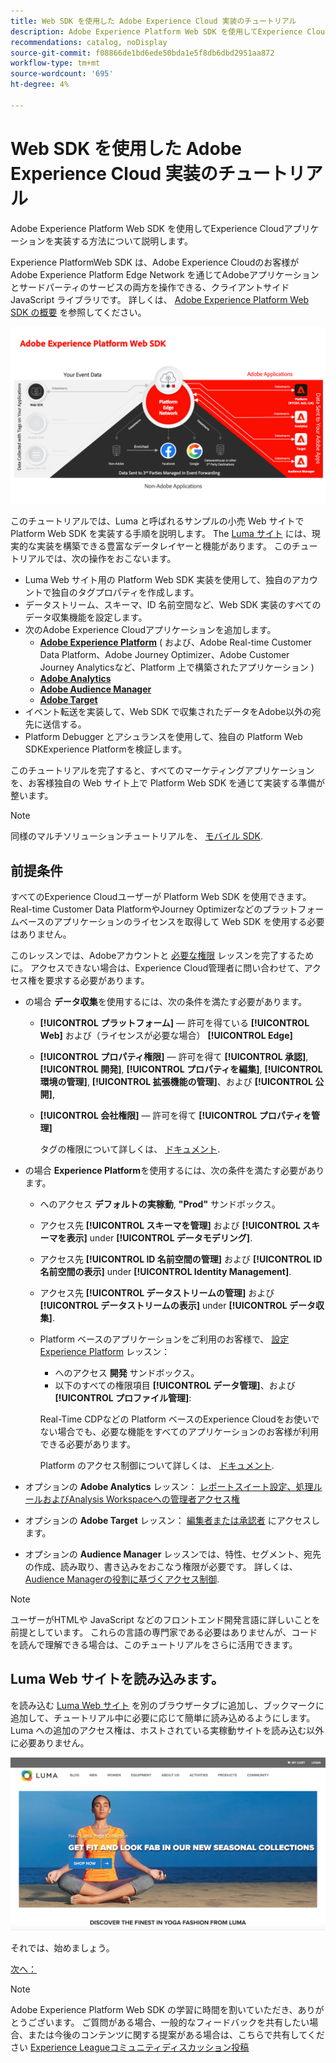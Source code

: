 ```yaml
---
title: Web SDK を使用した Adobe Experience Cloud 実装のチュートリアル
description: Adobe Experience Platform Web SDK を使用してExperience Cloudアプリケーションを実装する方法について説明します。
recommendations: catalog, noDisplay
source-git-commit: f08866de1bd6ede50bda1e5f8db6dbd2951aa872
workflow-type: tm+mt
source-wordcount: '695'
ht-degree: 4%

---
```


# Web SDK を使用した Adobe Experience Cloud 実装のチュートリアル

Adobe Experience Platform Web SDK を使用してExperience Cloudアプリケーションを実装する方法について説明します。

Experience PlatformWeb SDK は、Adobe Experience Cloudのお客様がAdobe Experience Platform Edge Network を通じてAdobeアプリケーションとサードパーティのサービスの両方を操作できる、クライアントサイド JavaScript ライブラリです。 詳しくは、 [Adobe Experience Platform Web SDK の概要](https://experienceleague.adobe.com/docs/experience-platform/edge/home.html?lang=ja) を参照してください。

![Experience PlatformWeb SDK のアーキテクチャ](assets/dc-websdk.png)

このチュートリアルでは、Luma と呼ばれるサンプルの小売 Web サイトで Platform Web SDK を実装する手順を説明します。 The [Luma サイト](https://luma.enablementadobe.com/content/luma/us/en.html) には、現実的な実装を構築できる豊富なデータレイヤーと機能があります。 このチュートリアルでは、次の操作をおこないます。

* Luma Web サイト用の Platform Web SDK 実装を使用して、独自のアカウントで独自のタグプロパティを作成します。
* データストリーム、スキーマ、ID 名前空間など、Web SDK 実装のすべてのデータ収集機能を設定します。
* 次のAdobe Experience Cloudアプリケーションを追加します。
   * **[Adobe Experience Platform](setup-experience-platform.md)** ( および、Adobe Real-time Customer Data Platform、Adobe Journey Optimizer、Adobe Customer Journey Analyticsなど、Platform 上で構築されたアプリケーション )
   * **[Adobe Analytics](setup-analytics.md)**
   * **[Adobe Audience Manager](setup-audience-manager.md)**
   * **[Adobe Target](setup-target.md)**
* イベント転送を実装して、Web SDK で収集されたデータをAdobe以外の宛先に送信する。
* Platform Debugger とアシュランスを使用して、独自の Platform Web SDKExperience Platformを検証します。

このチュートリアルを完了すると、すべてのマーケティングアプリケーションを、お客様独自の Web サイト上で Platform Web SDK を通じて実装する準備が整います。


>[!NOTE]
>
>同様のマルチソリューションチュートリアルを、 [モバイル SDK](../tutorial-mobile-sdk/overview.md).

## 前提条件

すべてのExperience Cloudユーザーが Platform Web SDK を使用できます。 Real-time Customer Data PlatformやJourney Optimizerなどのプラットフォームベースのアプリケーションのライセンスを取得して Web SDK を使用する必要はありません。

このレッスンでは、Adobeアカウントと [必要な権限](configure-permissions.md) レッスンを完了するために。 アクセスできない場合は、Experience Cloud管理者に問い合わせて、アクセス権を要求する必要があります。

* の場合 **データ収集**&#x200B;を使用するには、次の条件を満たす必要があります。
   * **[!UICONTROL プラットフォーム]** — 許可を得ている **[!UICONTROL Web]** および（ライセンスが必要な場合） **[!UICONTROL Edge]**
   * **[!UICONTROL プロパティ権限]** — 許可を得て **[!UICONTROL 承認]**, **[!UICONTROL 開発]**, **[!UICONTROL プロパティを編集]**, **[!UICONTROL 環境の管理]**, **[!UICONTROL 拡張機能の管理]**、および **[!UICONTROL 公開]**,
   * **[!UICONTROL 会社権限]** — 許可を得て **[!UICONTROL プロパティを管理]**

     タグの権限について詳しくは、 [ドキュメント](https://experienceleague.adobe.com/docs/experience-platform/tags/admin/user-permissions.html?lang=ja).

* の場合 **Experience Platform**&#x200B;を使用するには、次の条件を満たす必要があります。

   * へのアクセス **デフォルトの実稼動**, **&quot;Prod&quot;** サンドボックス。
   * アクセス先 **[!UICONTROL スキーマを管理]** および **[!UICONTROL スキーマを表示]** under **[!UICONTROL データモデリング]**.
   * アクセス先 **[!UICONTROL ID 名前空間の管理]** および **[!UICONTROL ID 名前空間の表示]** under **[!UICONTROL Identity Management]**.
   * アクセス先 **[!UICONTROL データストリームの管理]** および **[!UICONTROL データストリームの表示]** under **[!UICONTROL データ収集]**.
   * Platform ベースのアプリケーションをご利用のお客様で、 [設定Experience Platform](setup-experience-platform.md) レッスン：
      * へのアクセス **開発** サンドボックス。
      * 以下のすべての権限項目 **[!UICONTROL データ管理]**、および **[!UICONTROL プロファイル管理]**:

     Real-Time CDPなどの Platform ベースのExperience Cloudをお使いでない場合でも、必要な機能をすべてのアプリケーションのお客様が利用できる必要があります。

     Platform のアクセス制御について詳しくは、 [ドキュメント](https://experienceleague.adobe.com/docs/experience-platform/access-control/home.html?lang=ja).

* オプションの **Adobe Analytics** レッスン： [レポートスイート設定、処理ルールおよびAnalysis Workspaceへの管理者アクセス権](https://experienceleague.adobe.com/docs/analytics/admin/admin-console/home.html?lang=ja)

* オプションの **Adobe Target** レッスン： [編集者または承認者](https://experienceleague.adobe.com/docs/target/using/administer/manage-users/enterprise/properties-overview.html#section_8C425E43E5DD4111BBFC734A2B7ABC80) にアクセスします。

* オプションの **Audience Manager** レッスンでは、特性、セグメント、宛先の作成、読み取り、書き込みをおこなう権限が必要です。 詳しくは、 [Audience Managerの役割に基づくアクセス制御](https://experienceleague.adobe.com/docs/audience-manager-learn/tutorials/setup-and-admin/user-management/setting-permissions-with-role-based-access-control.html?lang=en).


>[!NOTE]
>
>ユーザーがHTMLや JavaScript などのフロントエンド開発言語に詳しいことを前提としています。 これらの言語の専門家である必要はありませんが、コードを読んで理解できる場合は、このチュートリアルをさらに活用できます。

## Luma Web サイトを読み込みます。

を読み込む [Luma Web サイト](https://luma.enablementadobe.com/content/luma/us/en.html) を別のブラウザータブに追加し、ブックマークに追加して、チュートリアル中に必要に応じて簡単に読み込めるようにします。 Luma への追加のアクセス権は、ホストされている実稼動サイトを読み込む以外に必要ありません。

[![Luma Web サイト](assets/old-overview-luma.png)](https://luma.enablementadobe.com/content/luma/us/en.html)

それでは、始めましょう。

[次へ： ](configure-schemas.md)

>[!NOTE]
>
>Adobe Experience Platform Web SDK の学習に時間を割いていただき、ありがとうございます。 ご質問がある場合、一般的なフィードバックを共有したい場合、または今後のコンテンツに関する提案がある場合は、こちらで共有してください [Experience Leagueコミュニティディスカッション投稿](https://experienceleaguecommunities.adobe.com/t5/adobe-experience-platform-launch/tutorial-discussion-implement-adobe-experience-cloud-with-web/td-p/444996)
